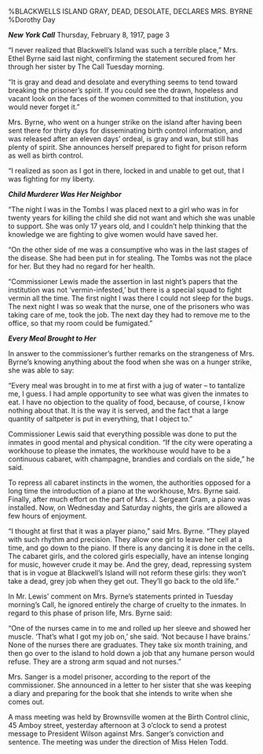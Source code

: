 %BLACKWELLS ISLAND GRAY, DEAD, DESOLATE, DECLARES MRS. BYRNE
%Dorothy Day

__*New York Call*__  Thursday, February 8, 1917, page 3

“I never realized that Blackwell’s Island was such a terrible place,” Mrs. Ethel Byrne said last night, confirming the statement secured from her through her sister by The Call Tuesday morning.

“It is gray and dead and desolate and everything seems to tend toward breaking the prisoner’s spirit. If you could see the drawn, hopeless and vacant look on the faces of the women committed to that institution, you would never forget it.”

Mrs. Byrne, who went on a hunger strike on the island after having been sent there for thirty days for disseminating birth control information, and was released after an eleven days’ ordeal, is gray and wan, but still has plenty of spirit. She announces herself prepared to fight for prison reform as well as birth control.

“I realized as soon as I got in there, locked in and unable to get out, that I was fighting for my liberty.

__*Child Murderer Was Her Neighbor*__

“The night I was in the Tombs I was placed next to a girl who was in for twenty years for killing the child she did not want and which she was unable to support. She was only 17 years old, and I couldn’t help thinking that the knowledge we are fighting to give women would have saved her.

“On the other side of me was a consumptive who was in the last stages of the disease. She had been put in for stealing. The Tombs was not the place for her. But they had no regard for her health.

“Commissioner Lewis made the assertion in last night’s papers that the institution was not ‘vermin-infested,’ but there is a special squad to fight vermin all the time. The first night I was there I could not sleep for the bugs. The next night I was so weak that the nurse, one of the prisoners who was taking care of me, took the job. The next day they had to remove me to the office, so that my room could be fumigated.”

__*Every Meal Brought to Her*__

In answer to the commissioner’s further remarks on the strangeness of Mrs. Byrne’s knowing anything about the food when she was on a hunger strike, she was able to say:

“Every meal was brought in to me at first with a jug of water – to tantalize me, I guess. I had ample opportunity to see what was given the inmates to eat. I have no objection to the quality of food, because, of course, I know nothing about that. It is the way it is served, and the fact that a large quantity of saltpeter is put in everything, that I object to.”

Commissioner Lewis said that everything possible was done to put the inmates in good mental and physical condition. “If the city were operating a workhouse to please the inmates, the workhouse would have to be a continuous cabaret, with champagne, brandies and cordials on the side,” he said.

To repress all cabaret instincts in the women, the authorities opposed for a long time the introduction of a piano at the workhouse, Mrs. Byrne said. Finally, after much effort on the part of Mrs. J. Sergeant Cram, a piano was installed. Now, on Wednesday and Saturday nights, the girls are allowed a few hours of enjoyment.

“I thought at first that it was a player piano,” said Mrs. Byrne. “They played with such rhythm and precision. They allow one girl to leave her cell at a time, and go down to the piano. If there is any dancing it is done in the cells. The cabaret girls, and the colored girls especially, have an intense longing for music, however crude it may be. And the grey, dead, repressing system that is in vogue at Blackwell’s Island will not reform these girls: they won’t take a dead, grey job when they get out. They’ll go back to the old life.”

In Mr. Lewis’ comment on Mrs. Byrne’s statements printed in Tuesday morning’s Call, he ignored entirely the charge of cruelty to the inmates. In regard to this phase of prison life, Mrs. Byrne said:

“One of the nurses came in to me and rolled up her sleeve and showed her muscle. ‘That’s what I got my job on,’ she said. ‘Not because I have brains.’ None of the nurses there are graduates. They take six month training, and then go over to the island to hold down a job that any humane person would refuse. They are a strong arm squad and not nurses.”

Mrs. Sanger is a model prisoner, according to the report of the commissioner. She announced in a letter to her sister that she was keeping a diary and preparing for the book that she intends to write when she comes out.

A mass meeting was held by Brownsville women at the Birth Control clinic, 45 Amboy street, yesterday afternoon at 3 o’clock to send a protest message to President Wilson against Mrs. Sanger’s conviction and sentence. The meeting was under the direction of Miss Helen Todd.